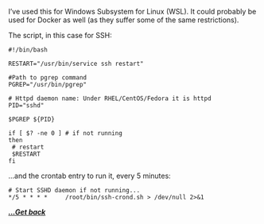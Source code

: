 I&#8217;ve used this for Windows Subsystem for Linux (WSL). It could probably be used for Docker as well (as they suffer some of the same restrictions).

The script, in this case for SSH:

<pre class="wp-block-code"><code>#!/bin/bash

RESTART="/usr/bin/service ssh restart"

#Path to pgrep command
PGREP="/usr/bin/pgrep"

# Httpd daemon name: Under RHEL/CentOS/Fedora it is httpd
PID="sshd"

$PGREP ${PID}

if [ $? -ne 0 ] # if not running
then
 # restart
 $RESTART
fi</code></pre>

&#8230;and the crontab entry to run it, every 5 minutes:

<pre class="wp-block-code"><code># Start SSHD daemon if not running...
*/5 * * * *     /root/bin/ssh-crond.sh > /dev/null 2>&1</code></pre>

[***...Get back***](../it-the-hard-way.html)
